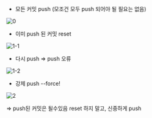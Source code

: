 * 모든 커밋 push (모조건 모두 push 되어야 될 필요는 없음)

![0](https://user-images.githubusercontent.com/47783128/150211701-353b3458-75ce-449d-9ab5-adbf82d19ac4.PNG)

* 이미 push 된 커밋 reset

![1-1](https://user-images.githubusercontent.com/47783128/150211814-a26b1bea-ed7a-455d-9556-189382a28e6d.PNG)

* 다시 push => push 오류

![1-2](https://user-images.githubusercontent.com/47783128/150211836-facc920b-3ccd-4af3-8d8f-ecad26deaa22.PNG)

* 강제 push --force!

![2](https://user-images.githubusercontent.com/47783128/150211859-9ff9eb70-d604-4240-8dde-7c1fc77cb5ea.PNG)


=> push된 커밋은 될수있음 reset 하지 말고, 신중하게 push 
